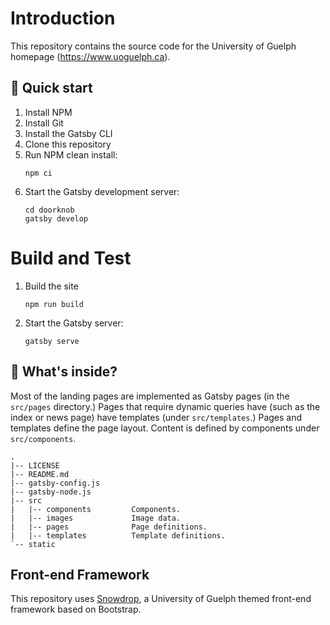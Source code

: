 
# Introduction
This repository contains the source code for the University of Guelph homepage (https://www.uoguelph.ca).

## 🚀 Quick start

1. Install NPM
1. Install Git
1. Install the Gatsby CLI
1. Clone this repository
1. Run NPM clean install:
   ```shell
   npm ci
   ```
1. Start the Gatsby development server:
   ```shell
   cd doorknob
   gatsby develop
   ```

# Build and Test

1. Build the site
   ```shell
   npm run build
   ```
1. Start the Gatsby server:
   ```shell
   gatsby serve
   ```

## 🧐 What's inside?

Most of the landing pages are implemented as Gatsby pages (in the
`src/pages` directory.) Pages that require dynamic queries have (such as
the index or news page) have templates (under `src/templates`.) Pages and
templates define the page layout. Content is defined by components under
`src/components`.

```
.
|-- LICENSE
|-- README.md
|-- gatsby-config.js
|-- gatsby-node.js
|-- src
|   |-- components         Components.
|   |-- images             Image data.
|   |-- pages              Page definitions.
|   |-- templates          Template definitions.
`-- static
```

## Front-end Framework

This repository uses [Snowdrop](https://github.com/ccswbs/snowdrop), a University of Guelph themed front-end framework based on Bootstrap.

